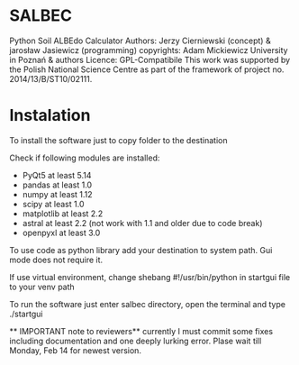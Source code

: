 # SALBEC

Python Soil ALBEdo Calculator
Authors: Jerzy Cierniewski (concept) & jarosław Jasiewicz (programming)
copyrights: Adam Mickiewicz University in Poznań & authors
Licence: GPL-Compatibile
This work was supported by the Polish National Science Centre as part of the framework of project no. 2014/13/B/ST10/02111.

# Instalation

To install the software just to copy folder to the destination

Check if following modules are installed:

* PyQt5 at least 5.14
* pandas at least 1.0
* numpy at least 1.12
* scipy at least 1.0
* matplotlib at least 2.2
* astral at least 2.2 (not work with 1.1 and older due to code break)
* openpyxl at least 3.0

To use code as python library add your destination to system path. Gui mode does not require it.

If use virtual environment, change shebang #!/usr/bin/python in startgui file to your venv path

To run the software just enter salbec directory, open the terminal and type ./startgui


** IMPORTANT note to reviewers** 
currently I must commit some fixes including documentation and one deeply lurking error. Plase wait till Monday, Feb 14 for newest version.
